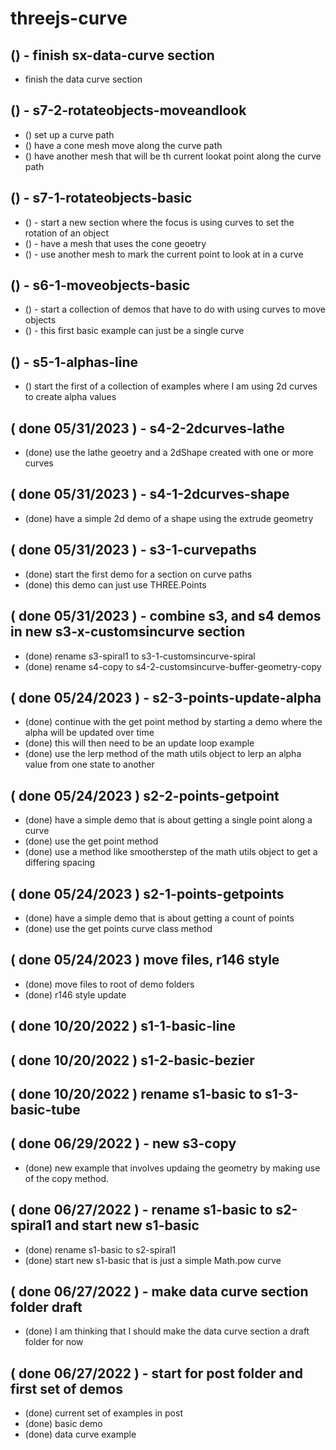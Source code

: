 # threejs-curve

## () - finish sx-data-curve section
* finish the data curve section

## () - s7-2-rotateobjects-moveandlook
* () set up a curve path
* () have a cone mesh move along the curve path
* () have another mesh that will be th current lookat point along the curve path

## () - s7-1-rotateobjects-basic
* () - start a new section where the focus is using curves to set the rotation of an object
* () - have a mesh that uses the cone geoetry
* () - use another mesh to mark the current point to look at in a curve

## () - s6-1-moveobjects-basic
* () - start a collection of demos that have to do with using curves to move objects
* () - this first basic example can just be a single curve

## () - s5-1-alphas-line
* () start the first of a collection of examples where I am using 2d curves to create alpha values

## ( done 05/31/2023 ) - s4-2-2dcurves-lathe
* (done) use the lathe geoetry and a 2dShape created with one or more curves

## ( done 05/31/2023 ) - s4-1-2dcurves-shape
* (done) have a simple 2d demo of a shape using the extrude geometry

## ( done 05/31/2023 ) - s3-1-curvepaths
* (done) start the first demo for a section on curve paths
* (done) this demo can just use THREE.Points

## ( done 05/31/2023 ) - combine s3, and s4 demos in new s3-x-customsincurve section
* (done) rename s3-spiral1 to s3-1-customsincurve-spiral
* (done) rename s4-copy to s4-2-customsincurve-buffer-geometry-copy

## ( done 05/24/2023 ) - s2-3-points-update-alpha
* (done) continue with the get point method by starting a demo where the alpha will be updated over time
* (done) this will then need to be an update loop example
* (done) use the lerp method of the math utils object to lerp an alpha value from one state to another

## ( done 05/24/2023 ) s2-2-points-getpoint
* (done) have a simple demo that is about getting a single point along a curve
* (done) use the get point method
* (done) use a method like smootherstep of the math utils object to get a differing spacing

## ( done 05/24/2023 ) s2-1-points-getpoints
* (done) have a simple demo that is about getting a count of points
* (done) use the get points curve class method

## ( done 05/24/2023 ) move files, r146 style
* (done) move files to root of demo folders
* (done) r146 style update

## ( done 10/20/2022 ) s1-1-basic-line

## ( done 10/20/2022 ) s1-2-basic-bezier

## ( done 10/20/2022 ) rename s1-basic to s1-3-basic-tube

## ( done 06/29/2022 ) - new s3-copy
* (done) new example that involves updaing the geometry by making use of the copy method.

## ( done 06/27/2022 ) - rename s1-basic to s2-spiral1 and start new s1-basic
* (done) rename s1-basic to s2-spiral1
* (done) start new s1-basic that is just a simple Math.pow curve

## ( done 06/27/2022 ) - make data curve section folder draft
* (done) I am thinking that I should make the data curve section a draft folder for now

## ( done 06/27/2022 ) - start for post folder and first set of demos
* (done) current set of examples in post
* (done) basic demo
* (done) data curve example